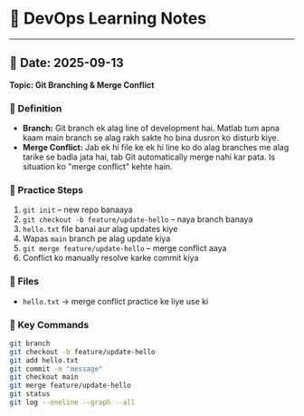 # 📘 DevOps Learning Notes

---

## 📅 Date: 2025-09-13  
**Topic: Git Branching & Merge Conflict**

### 🔹 Definition
- **Branch:** Git branch ek alag line of development hai. Matlab tum apna kaam main branch se alag rakh sakte ho bina dusron ko disturb kiye.  
- **Merge Conflict:** Jab ek hi file ke ek hi line ko do alag branches me alag tarike se badla jata hai, tab Git automatically merge nahi kar pata. Is situation ko "merge conflict" kehte hain.

### 🔹 Practice Steps
1. `git init` – new repo banaaya  
2. `git checkout -b feature/update-hello` – naya branch banaya  
3. `hello.txt` file banai aur alag updates kiye  
4. Wapas `main` branch pe alag update kiya  
5. `git merge feature/update-hello` – merge conflict aaya  
6. Conflict ko manually resolve karke commit kiya

### 🔹 Files
- `hello.txt` → merge conflict practice ke liye use ki

### 🔹 Key Commands
```bash
git branch
git checkout -b feature/update-hello
git add hello.txt
git commit -m "message"
git checkout main
git merge feature/update-hello
git status
git log --oneline --graph --all

